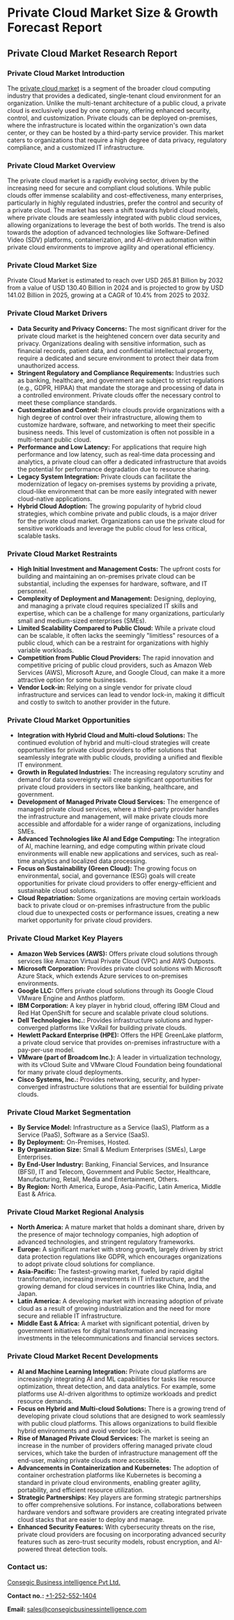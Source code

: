 # Private Cloud Market Size & Growth Forecast Report
<div id="chat-history" class="chat-history-scroll-container">
<div id="2e89fe509ecb7a0f" class="conversation-container message-actions-hover-boundary ng-star-inserted">
<div class="response-container ng-tns-c1830585770-79 response-container-with-gpi ng-star-inserted response-container-has-multiple-responses">
<div class="presented-response-container ng-tns-c1830585770-79">
<div class="response-container-content ng-tns-c1830585770-79">
<div class="response-content ng-tns-c1830585770-79">
<div id="model-response-message-contentr_2e89fe509ecb7a0f" class="markdown markdown-main-panel enable-updated-hr-color" dir="ltr">
<h2>Private Cloud Market Research Report</h2>
<h3>Private Cloud Market Introduction</h3>
The <a href="https://www.consegicbusinessintelligence.com/request-sample/3291">private cloud market</a> is a segment of the broader cloud computing industry that provides a dedicated, single-tenant cloud environment for an organization. Unlike the multi-tenant architecture of a public cloud, a private cloud is exclusively used by one company, offering enhanced security, control, and customization. Private clouds can be deployed on-premises, where the infrastructure is located within the organization's own data center, or they can be hosted by a third-party service provider. This market caters to organizations that require a high degree of data privacy, regulatory compliance, and a customized IT infrastructure.
<h3>Private Cloud Market Overview</h3>
The private cloud market is a rapidly evolving sector, driven by the increasing need for secure and compliant cloud solutions. While public clouds offer immense scalability and cost-effectiveness, many enterprises, particularly in highly regulated industries, prefer the control and security of a private cloud. The market has seen a shift towards hybrid cloud models, where private clouds are seamlessly integrated with public cloud services, allowing organizations to leverage the best of both worlds. The trend is also towards the adoption of advanced technologies like Software-Defined Video (SDV) platforms, containerization, and AI-driven automation within private cloud environments to improve agility and operational efficiency.
<h3 class="section-title">Private Cloud Market Size</h3>
Private Cloud Market is estimated to reach over USD 265.81 Billion by 2032 from a value of USD 130.40 Billion in 2024 and is projected to grow by USD 141.02 Billion in 2025, growing at a CAGR of 10.4% from 2025 to 2032.
<h3>Private Cloud Market Drivers</h3>
<ul>
 	<li><b>Data Security and Privacy Concerns:</b> The most significant driver for the private cloud market is the heightened concern over data security and privacy. Organizations dealing with sensitive information, such as financial records, patient data, and confidential intellectual property, require a dedicated and secure environment to protect their data from unauthorized access.</li>
 	<li><b>Stringent Regulatory and Compliance Requirements:</b> Industries such as banking, healthcare, and government are subject to strict regulations (e.g., GDPR, HIPAA) that mandate the storage and processing of data in a controlled environment. Private clouds offer the necessary control to meet these compliance standards.</li>
 	<li><b>Customization and Control:</b> Private clouds provide organizations with a high degree of control over their infrastructure, allowing them to customize hardware, software, and networking to meet their specific business needs. This level of customization is often not possible in a multi-tenant public cloud.</li>
 	<li><b>Performance and Low Latency:</b> For applications that require high performance and low latency, such as real-time data processing and analytics, a private cloud can offer a dedicated infrastructure that avoids the potential for performance degradation due to resource sharing.</li>
 	<li><b>Legacy System Integration:</b> Private clouds can facilitate the modernization of legacy on-premises systems by providing a private, cloud-like environment that can be more easily integrated with newer cloud-native applications.</li>
 	<li><b>Hybrid Cloud Adoption:</b> The growing popularity of hybrid cloud strategies, which combine private and public clouds, is a major driver for the private cloud market. Organizations can use the private cloud for sensitive workloads and leverage the public cloud for less critical, scalable tasks.</li>
</ul>
<h3>Private Cloud Market Restraints</h3>
<ul>
 	<li><b>High Initial Investment and Management Costs:</b> The upfront costs for building and maintaining an on-premises private cloud can be substantial, including the expenses for hardware, software, and IT personnel.</li>
 	<li><b>Complexity of Deployment and Management:</b> Designing, deploying, and managing a private cloud requires specialized IT skills and expertise, which can be a challenge for many organizations, particularly small and medium-sized enterprises (SMEs).</li>
 	<li><b>Limited Scalability Compared to Public Cloud:</b> While a private cloud can be scalable, it often lacks the seemingly "limitless" resources of a public cloud, which can be a restraint for organizations with highly variable workloads.</li>
 	<li><b>Competition from Public Cloud Providers:</b> The rapid innovation and competitive pricing of public cloud providers, such as Amazon Web Services (AWS), Microsoft Azure, and Google Cloud, can make it a more attractive option for some businesses.</li>
 	<li><b>Vendor Lock-in:</b> Relying on a single vendor for private cloud infrastructure and services can lead to vendor lock-in, making it difficult and costly to switch to another provider in the future.</li>
</ul>
<h3>Private Cloud Market Opportunities</h3>
<ul>
 	<li><b>Integration with Hybrid Cloud and Multi-cloud Solutions:</b> The continued evolution of hybrid and multi-cloud strategies will create opportunities for private cloud providers to offer solutions that seamlessly integrate with public clouds, providing a unified and flexible IT environment.</li>
 	<li><b>Growth in Regulated Industries:</b> The increasing regulatory scrutiny and demand for data sovereignty will create significant opportunities for private cloud providers in sectors like banking, healthcare, and government.</li>
 	<li><b>Development of Managed Private Cloud Services:</b> The emergence of managed private cloud services, where a third-party provider handles the infrastructure and management, will make private clouds more accessible and affordable for a wider range of organizations, including SMEs.</li>
 	<li><b>Advanced Technologies like AI and Edge Computing:</b> The integration of AI, machine learning, and edge computing within private cloud environments will enable new applications and services, such as real-time analytics and localized data processing.</li>
 	<li><b>Focus on Sustainability (Green Cloud):</b> The growing focus on environmental, social, and governance (ESG) goals will create opportunities for private cloud providers to offer energy-efficient and sustainable cloud solutions.</li>
 	<li><b>Cloud Repatriation:</b> Some organizations are moving certain workloads back to private cloud or on-premises infrastructure from the public cloud due to unexpected costs or performance issues, creating a new market opportunity for private cloud providers.</li>
</ul>
<h3>Private Cloud Market Key Players</h3>
<ul>
 	<li><b>Amazon Web Services (AWS):</b> Offers private cloud solutions through services like Amazon Virtual Private Cloud (VPC) and AWS Outposts.</li>
 	<li><b>Microsoft Corporation:</b> Provides private cloud solutions with Microsoft Azure Stack, which extends Azure services to on-premises environments.</li>
 	<li><b>Google LLC:</b> Offers private cloud solutions through its Google Cloud VMware Engine and Anthos platform.</li>
 	<li><b>IBM Corporation:</b> A key player in hybrid cloud, offering IBM Cloud and Red Hat OpenShift for secure and scalable private cloud solutions.</li>
 	<li><b>Dell Technologies Inc.:</b> Provides infrastructure solutions and hyper-converged platforms like VxRail for building private clouds.</li>
 	<li><b>Hewlett Packard Enterprise (HPE):</b> Offers the HPE GreenLake platform, a private cloud service that provides on-premises infrastructure with a pay-per-use model.</li>
 	<li><b>VMware (part of Broadcom Inc.):</b> A leader in virtualization technology, with its vCloud Suite and VMware Cloud Foundation being foundational for many private cloud deployments.</li>
 	<li><b>Cisco Systems, Inc.:</b> Provides networking, security, and hyper-converged infrastructure solutions that are essential for building private clouds.</li>
</ul>
<h3>Private Cloud Market Segmentation</h3>
<ul>
 	<li><b>By Service Model:</b> Infrastructure as a Service (IaaS), Platform as a Service (PaaS), Software as a Service (SaaS).</li>
 	<li><b>By Deployment:</b> On-Premises, Hosted.</li>
 	<li><b>By Organization Size:</b> Small &amp; Medium Enterprises (SMEs), Large Enterprises.</li>
 	<li><b>By End-User Industry:</b> Banking, Financial Services, and Insurance (BFSI), IT and Telecom, Government and Public Sector, Healthcare, Manufacturing, Retail, Media and Entertainment, Others.</li>
 	<li><b>By Region:</b> North America, Europe, Asia-Pacific, Latin America, Middle East &amp; Africa.</li>
</ul>
<h3>Private Cloud Market Regional Analysis</h3>
<ul>
 	<li><b>North America:</b> A mature market that holds a dominant share, driven by the presence of major technology companies, high adoption of advanced technologies, and stringent regulatory frameworks.</li>
 	<li><b>Europe:</b> A significant market with strong growth, largely driven by strict data protection regulations like GDPR, which encourages organizations to adopt private cloud solutions for compliance.</li>
 	<li><b>Asia-Pacific:</b> The fastest-growing market, fueled by rapid digital transformation, increasing investments in IT infrastructure, and the growing demand for cloud services in countries like China, India, and Japan.</li>
 	<li><b>Latin America:</b> A developing market with increasing adoption of private cloud as a result of growing industrialization and the need for more secure and reliable IT infrastructure.</li>
 	<li><b>Middle East &amp; Africa:</b> A market with significant potential, driven by government initiatives for digital transformation and increasing investments in the telecommunications and financial services sectors.</li>
</ul>
<h3>Private Cloud Market Recent Developments</h3>
<ul>
 	<li><b>AI and Machine Learning Integration:</b> Private cloud platforms are increasingly integrating AI and ML capabilities for tasks like resource optimization, threat detection, and data analytics. For example, some platforms use AI-driven algorithms to optimize workloads and predict resource demands.</li>
 	<li><b>Focus on Hybrid and Multi-cloud Solutions:</b> There is a growing trend of developing private cloud solutions that are designed to work seamlessly with public cloud platforms. This allows organizations to build flexible hybrid environments and avoid vendor lock-in.</li>
 	<li><b>Rise of Managed Private Cloud Services:</b> The market is seeing an increase in the number of providers offering managed private cloud services, which take the burden of infrastructure management off the end-user, making private clouds more accessible.</li>
 	<li><b>Advancements in Containerization and Kubernetes:</b> The adoption of container orchestration platforms like Kubernetes is becoming a standard in private cloud environments, enabling greater agility, portability, and efficient resource utilization.</li>
 	<li><b>Strategic Partnerships:</b> Key players are forming strategic partnerships to offer comprehensive solutions. For instance, collaborations between hardware vendors and software providers are creating integrated private cloud stacks that are easier to deploy and manage.</li>
 	<li><b>Enhanced Security Features:</b> With cybersecurity threats on the rise, private cloud providers are focusing on incorporating advanced security features such as zero-trust security models, robust encryption, and AI-powered threat detection tools.</li>
</ul>
</div>
<div class="response-footer gap complete">
<h3><strong><b>Contact us:</b></strong></h3>
<a href="https://www.consegicbusinessintelligence.com"><u>Consegic Business intelligence Pvt Ltd.</u></a>

<strong><b>Contact no.: </b></strong><a href="tel:+1-252-552-1404"><u>+1-252-552-1404</u></a>

<strong><b>Email: </b></strong><a href="mailto:sales@consegicbusinessintelligence.com"><u>sales@consegicbusinessintelligence.com</u></a>

</div>
</div>
</div>
</div>
</div>
</div>
</div>
